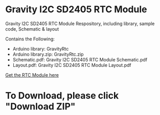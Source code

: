 # Gravity I2C SD2405 RTC Module

Gravity I2C SD2405 RTC Module Respository, including library, sample code, Schematic & layout<br>

Contains the Following:

* Arduino library: GravityRtc
* Arduino library.zip: GravityRtc.zip
* Schematic.pdf: Gravity I2C SD2405 RTC Module Schematic.pdf
* Layout.pdf: Gravity I2C SD2405 RTC Module Layout.pdf


[Get the RTC Module here](https://www.dfrobot.com/wiki/index.php/Gravity:_I2C_SD2405_RTC_Module_SKU:_DFR0469)

# To Download, please click "Download ZIP"
